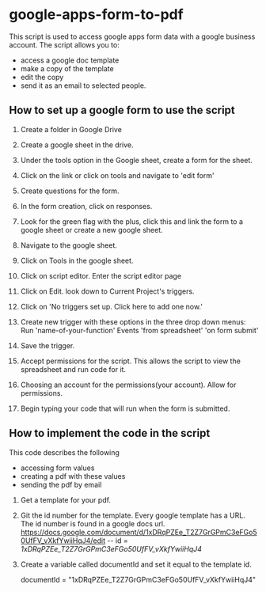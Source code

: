 # google-apps-form-to-pdf
This script is used to access google apps form data with a google business account. The script allows you to:

- access a google doc template 
- make a copy of the template 
- edit the copy 
- send it as an email to selected people.

## How to set up a google form to use the script

1. Create a folder in Google Drive

2. Create a google sheet in the drive.

3. Under the tools option in the Google sheet,
    create a form for the sheet.

4. Click on the link or 
    click on tools and navigate to 'edit form'

5. Create questions for the form.

5. In the form creation, click on responses.

6. Look for the green flag with the plus, click this and link the form to a google sheet or create a new google sheet.

7. Navigate to the google sheet.

8. Click on Tools in the google sheet.

9. Click on script editor. Enter the script editor page

10. Click on Edit. look down to Current Project's triggers.

11. Click on  'No triggers set up. Click here to add one now.'

12. Create new trigger with these options in the three drop down menus:
    Run 'name-of-your-function'
    Events 'from spreadsheet' 
    'on form submit'

13. Save the trigger.

14. Accept permissions for the script. This allows the script to view the spreadsheet and run code for it.

15. Choosing an account for the permissions(your account). Allow for permissions.

16. Begin typing your code that will run when the form is submitted.

## How to implement the code in the script

This code describes the following
- accessing form values
- creating a pdf with these values
- sending the pdf by email 

1. Get a template for your pdf. 

2. Git the id number for the template.
    Every google template has a URL. The id number is found in a google docs url.
    https://docs.google.com/document/d/1xDRqPZEe_T2Z7GrGPmC3eFGo50UfFV_vXkfYwiiHqJ4/edit
    -- id = _1xDRqPZEe_T2Z7GrGPmC3eFGo50UfFV_vXkfYwiiHqJ4_
    
3. Create a variable called documentId and set it equal to the template id.

    documentId = "1xDRqPZEe_T2Z7GrGPmC3eFGo50UfFV_vXkfYwiiHqJ4"
